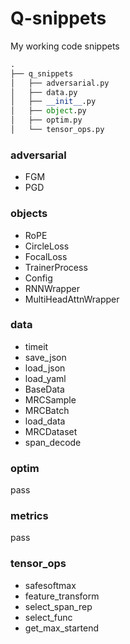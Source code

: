 # Q-snippets

My working code snippets

```python
.
├── q_snippets
│   ├── adversarial.py
│   ├── data.py
│   ├── __init__.py
│   ├── object.py
│   ├── optim.py
│   └── tensor_ops.py
```

### adversarial

- FGM
- PGD

### objects

- RoPE
- CircleLoss
- FocalLoss
- TrainerProcess
- Config
- RNNWrapper
- MultiHeadAttnWrapper

### data

- timeit
- save_json
- load_json
- load_yaml
- BaseData
- MRCSample
- MRCBatch
- load_data
- MRCDataset
- span_decode

### optim

pass

### metrics

pass

### tensor_ops

- safesoftmax
- feature_transform
- select_span_rep
- select_func
- get_max_startend
